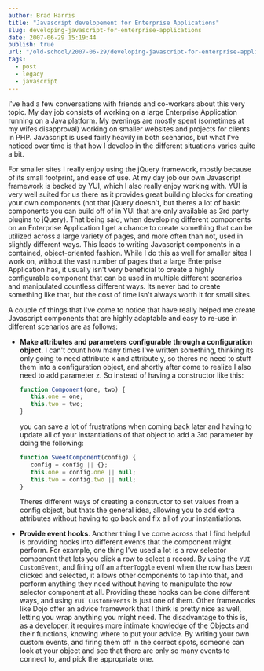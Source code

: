 ```yaml
---
author: Brad Harris
title: "Javascript developement for Enterprise Applications"
slug: developing-javascript-for-enterprise-applications
date: 2007-06-29 15:19:44
publish: true
url: "/old-school/2007-06-29/developing-javascript-for-enterprise-applications/"
tags:
  - post
  - legacy
  - javascript
---
```


I've had a few conversations with friends and co-workers about this very topic.  My day job consists of working on a large Enterprise Application running on a Java platform.  My evenings are mostly spent (sometimes at my wifes disapproval) working on smaller websites and projects for clients in PHP.  Javascript is used fairly heavily in both scenarios, but what I've noticed over time is that how I develop in the different situations varies quite a bit.

For smaller sites I really enjoy using the jQuery framework, mostly because of its small footprint, and ease of use.  At my day job our own Javascript framework is backed by YUI, which I also really enjoy working with.  YUI is very well suited for us there as it provides great building blocks for creating your own components (not that jQuery doesn't, but theres a lot of basic components you can build off of in YUI that are only available as 3rd party plugins to jQuery).  That being said, when developing different components on an Enterprise Application I get a chance to create something that can be utilized across a large variety of pages, and more often than not, used in slightly different ways.  This leads to writing Javascript components in a contained, object-oriented fashion.  While I do this as well for smaller sites I work on, without the vast number of pages that a large Enterprise Application has, it usually isn't very beneficial to create a highly configurable component that can be used in multiple different scenarios and manipulated countless different ways.  Its never bad to create something like that, but the cost of time isn't always worth it for small sites.

A couple of things that I've come to notice that have really helped me create Javascript components that are highly adaptable and easy to re-use in different scenarios are as follows:

+	**Make attributes and parameters configurable through a configuration object.**  I can't count how many times I've written something, thinking its only going to need attribute x and attribute y, so theres no need to stuff them into a configuration object, and shortly after come to realize I also need to add parameter z.  So instead of having a constructor like this:

	```javascript
	function Component(one, two) {
	   this.one = one;
	   this.two = two;
	}
	```

	you can save a lot of frustrations when coming back later and having to update all of your instantiations of that object to add a 3rd parameter by doing the following:

	```javascript
	function SweetComponent(config) {
	   config = config || {};
	   this.one = config.one || null;
	   this.two = config.two || null;
	}
	```

	Theres different ways of creating a constructor to set values from a config object, but thats the general idea, allowing you to add extra attributes without having to go back and fix all of your instantiations.

+	**Provide event hooks**.  Another thing I've come across that I find helpful is providing hooks into different events that the component might perform.  For example, one thing I've used a lot is a row selector component that lets you click a row to select a record.  By using the ```YUI CustomEvent```, and firing off an ```afterToggle``` event when the row has been clicked and selected, it allows other components to tap into that, and perform anything they need without having to manipulate the row selector component at all.  Providing these hooks can be done different ways, and using ```YUI CustomEvents``` is just one of them.  Other frameworks like Dojo offer an advice framework that I think is pretty nice as well, letting you wrap anything you might need.  The disadvantage to this is, as a developer, it requires more intimate knowledge of the Objects and their functions, knowing where to put your advice.  By writing your own custom events, and firing them off in the correct spots, someone can look at your object and see that there are only so many events to connect to, and pick the appropriate one.
